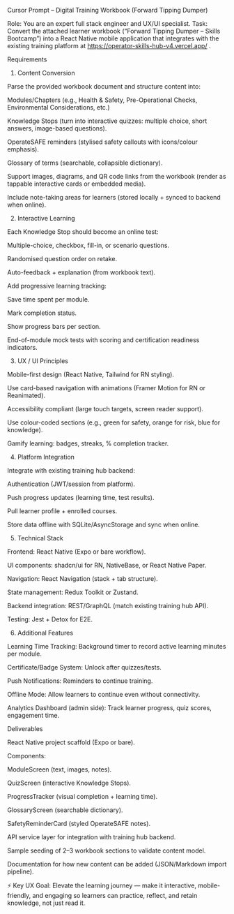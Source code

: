 Cursor Prompt – Digital Training Workbook (Forward Tipping Dumper)

Role: You are an expert full stack engineer and UX/UI specialist.
Task: Convert the attached learner workbook (“Forward Tipping Dumper – Skills Bootcamp”) into a React Native mobile application that integrates with the existing training platform at https://operator-skills-hub-v4.vercel.app/
.

Requirements
1. Content Conversion

Parse the provided workbook document and structure content into:

Modules/Chapters (e.g., Health & Safety, Pre-Operational Checks, Environmental Considerations, etc.)

Knowledge Stops (turn into interactive quizzes: multiple choice, short answers, image-based questions).

OperateSAFE reminders (stylised safety callouts with icons/colour emphasis).

Glossary of terms (searchable, collapsible dictionary).

Support images, diagrams, and QR code links from the workbook (render as tappable interactive cards or embedded media).

Include note-taking areas for learners (stored locally + synced to backend when online).

2. Interactive Learning

Each Knowledge Stop should become an online test:

Multiple-choice, checkbox, fill-in, or scenario questions.

Randomised question order on retake.

Auto-feedback + explanation (from workbook text).

Add progressive learning tracking:

Save time spent per module.

Mark completion status.

Show progress bars per section.

End-of-module mock tests with scoring and certification readiness indicators.

3. UX / UI Principles

Mobile-first design (React Native, Tailwind for RN styling).

Use card-based navigation with animations (Framer Motion for RN or Reanimated).

Accessibility compliant (large touch targets, screen reader support).

Use colour-coded sections (e.g., green for safety, orange for risk, blue for knowledge).

Gamify learning: badges, streaks, % completion tracker.

4. Platform Integration

Integrate with existing training hub backend:

Authentication (JWT/session from platform).

Push progress updates (learning time, test results).

Pull learner profile + enrolled courses.

Store data offline with SQLite/AsyncStorage and sync when online.

5. Technical Stack

Frontend: React Native (Expo or bare workflow).

UI components: shadcn/ui for RN, NativeBase, or React Native Paper.

Navigation: React Navigation (stack + tab structure).

State management: Redux Toolkit or Zustand.

Backend integration: REST/GraphQL (match existing training hub API).

Testing: Jest + Detox for E2E.

6. Additional Features

Learning Time Tracking: Background timer to record active learning minutes per module.

Certificate/Badge System: Unlock after quizzes/tests.

Push Notifications: Reminders to continue training.

Offline Mode: Allow learners to continue even without connectivity.

Analytics Dashboard (admin side): Track learner progress, quiz scores, engagement time.

Deliverables

React Native project scaffold (Expo or bare).

Components:

ModuleScreen (text, images, notes).

QuizScreen (interactive Knowledge Stops).

ProgressTracker (visual completion + learning time).

GlossaryScreen (searchable dictionary).

SafetyReminderCard (styled OperateSAFE notes).

API service layer for integration with training hub backend.

Sample seeding of 2–3 workbook sections to validate content model.

Documentation for how new content can be added (JSON/Markdown import pipeline).

⚡ Key UX Goal: Elevate the learning journey — make it interactive, mobile-friendly, and engaging so learners can practice, reflect, and retain knowledge, not just read it.